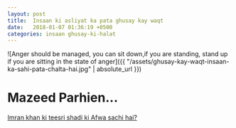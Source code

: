 ```yaml
---
layout: post
title:  Insaan ki asliyat ka pata ghusay kay waqt
date:   2018-01-07 01:36:19 +0500
categories: insaan ghusay-ki-halat
---
```



<!--<meta property="og:url"                content="https://moeenuddin.github.io/bilaunwanpk/marriage/wishful/2018/01/07/Shadi-heat-attack-sey-bachnay-ka-zarya-hai.html" />
-->
<meta property="og:type"               content="article" />
<meta property="og:title"              content="Ghusay ka nukhsanaat zaida hain, insaan ki shaksiyat ka pool khul jata hai" />
<meta property="og:description"        content="Anger mangement. The real picture of a personality shows up when a person is in anger." />
<meta property="og:image"              content="/assets/ghusay-kay-waqt-insaan-ka-sahi-pata-chalta-hai.jpg" />

![Anger should be managed, you can sit down,if you are standing, stand up if you are sitting in the state of anger]({{ "/assets/ghusay-kay-waqt-insaan-ka-sahi-pata-chalta-hai.jpg" | absolute_url }})



<h1> Mazeed Parhien... </h1>

<a href="https://moeenuddin.github.io/bilaunwanpk/marriage/wishful/2018/01/07/Shadi-heat-attack-sey-bachnay-ka-zarya-hai.html">Imran khan ki teesri shadi ki Afwa sachi hai?</a>


<script async src="https://www.googletagmanager.com/gtag/js?id=UA-111866331-1"></script> <script> window.dataLayer = window.dataLayer || []; function gtag(){dataLayer.push(arguments);} gtag('js', new Date()); gtag('config', 'UA-111866331-1'); </script>

<div class="alignleft">
     <script type="text/javascript">
       	amzn_assoc_ad_type = "banner";
	amzn_assoc_marketplace = "amazon";
	amzn_assoc_region = "US";
	amzn_assoc_placement = "assoc_banner_placement_default";
	amzn_assoc_campaigns = "wireless";
	amzn_assoc_banner_type = "promotions";
	amzn_assoc_p = "12";
	amzn_assoc_banner_id = "02HND5YJK5NEFPBWFS02";
	amzn_assoc_width = "300";
	amzn_assoc_height = "250";
	amzn_assoc_tracking_id = "bilaunwan-20";
	amzn_assoc_linkid = "af9db9dce32d5b993ca4df9062f4dc9d";
     </script>
     <script src="//z-na.amazon-adsystem.com/widgets/q?ServiceVersion=20070822&Operation=GetScript&ID=OneJS&WS=1"></script>
    </div>
